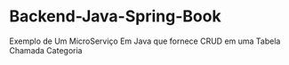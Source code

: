 # Backend-Java-Spring-Book
Exemplo de Um MicroServiço Em Java que fornece CRUD em uma Tabela Chamada Categoria
